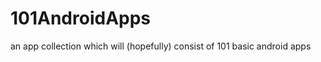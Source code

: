 101AndroidApps
==============

an app collection which will (hopefully) consist of 101 basic android apps
